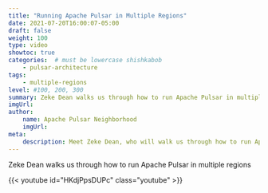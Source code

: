 ```yaml
---
title: "Running Apache Pulsar in Multiple Regions"
date: 2021-07-20T16:00:07-05:00
draft: false
weight: 100
type: video
showtoc: true
categories:  # must be lowercase shishkabob
    - pulsar-architecture
tags:
    - multiple-regions
level: #100, 200, 300
summary: Zeke Dean walks us through how to run Apache Pulsar in multiple regions
imgUrl:
author:
    name: Apache Pulsar Neighborhood
    imgUrl:
meta:
    description: Meet Zeke Dean, who will walk us through how to run Apache Pulsar in multiple regions. Watch the interactive video to learn more about running Apache Pulsar.
---
```


Zeke Dean walks us through how to run Apache Pulsar in multiple regions

{{< youtube id="HKdjPpsDUPc" class="youtube" >}}